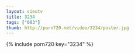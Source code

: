 ```yaml
--- 
layout: sieutv
title: 3234
tags: ["003"]
thumb: http://porn720.net/video/3234/poster.jpg
---
```

{% include porn720 key="3234" %} 
